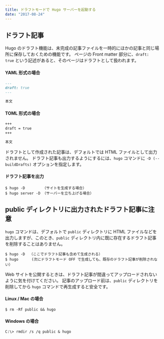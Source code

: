 ```yaml
---
title: ドラフトモードで Hugo サーバーを起動する
date: "2017-08-24"
---
```


ドラフト記事
----

Hugo のドラフト機能は、未完成の記事ファイルを一時的にほかの記事と同じ場所に保存しておくための機能です。
ページの Front matter 部分に、`draft: true` という記述があると、そのページはドラフトとして扱われます。

#### YAML 形式の場合

~~~ markdown
---
draft: true
---

本文
~~~

#### TOML 形式の場合

~~~ markdown
+++
draft = true
+++

本文
~~~

ドラフトとして作成された記事は、デフォルトでは HTML ファイルとして出力されません。
ドラフト記事も出力するようにするには、`hugo` コマンドに `-D (--buildDrafts)` オプションを指定します。

#### ドラフト記事を出力

~~~
$ hugo -D        （サイトを生成する場合）
$ hugo server -D （サーバーを立ち上げる場合）
~~~


public ディレクトリに出力されたドラフト記事に注意
----

`hugo` コマンドは、デフォルトで `public` ディレクトリに HTML ファイルなどを出力しますが、このとき、`public` ディレクトリ内に既に存在するドラフト記事を削除することはありません。

~~~
$ hugo -D  （ここでドラフト記事も含めて生成される）
$ hugo      (次にドラフトモード OFF で生成しても、既存のドラフト記事が削除されない）
~~~

Web サイトを公開するときは、ドラフト記事が間違ってアップロードされないように気を付けてください。
記事のアップロード前は、`public` ディレクトリを削除してから `hugo` コマンドで再生成すると安全です。

#### Linux / Mac の場合

~~~
$ rm -Rf public && hugo
~~~

#### Windows の場合

~~~
C:\> rmdir /s /q public & hugo
~~~

